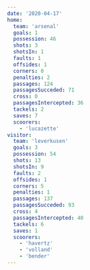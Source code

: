 ```yaml
---
date: '2020-04-17'
home:
  team: 'arsenal'
  goals: 1
  possession: 46
  shots: 3
  shotsIn: 1
  faults: 1
  offsides: 1
  corners: 0
  penalties: 2
  passages: 124
  passagesSucceded: 71
  cross: 0
  passagesIntercepted: 36
  tackels: 2
  saves: 7
  scoorers:
    - 'lucazette'
visitor:
  team: 'leverkusen'
  goals: 3
  possession: 54
  shots: 13
  shotsIn: 9
  faults: 2
  offsides: 1
  corners: 5
  penalties: 1
  passages: 137
  passagesSucceded: 93
  cross: 4
  passagesIntercepted: 40
  tackels: 6
  saves: 1
  scoorers:
    - 'havertz'
    - 'volland'
    - 'bender'
---
```

